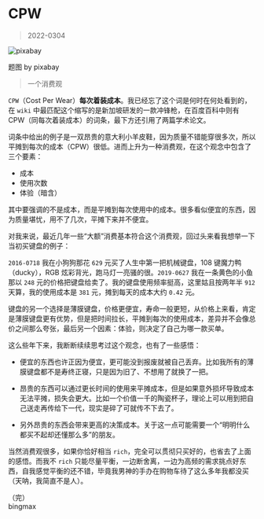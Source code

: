 # CPW

> 2022-0304

![pixabay](https://cdn.pixabay.com/photo/2016/05/25/20/17/icon-1415760_1280.png)

题图 by pixabay

> 一个消费观

`CPW`（Cost Per Wear）**每次着装成本**。我已经忘了这个词是何时在何处看到的，在 `wiki` 中最匹配这个缩写的是新加坡研发的一款冲锋枪，在百度百科中则有 CPW（同每次着装成本）的词条，最下方还引用了两篇学术论文。

词条中给出的例子是一双昂贵的意大利小羊皮鞋，因为质量不错能穿很多次，所以平摊到每次的成本（CPW）很低。进而上升为一种消费观，在这个观念中包含了三个要素：

- 成本
- 使用次数
- 体验（暗含）

其中要强调的不是成本，而是平摊到每次使用中的成本。很多看似便宜的东西，因为质量堪忧，用不了几次，平摊下来并不便宜。

对我来说，最近几年一些“大额”消费基本符合这个消费观，回过头来看我想举一下当初买键盘的例子：

`2016-0718` 我在小狗狗那花 `629` 元买了人生中第一把机械键盘，108 键魔力鸭（ducky），RGB 炫彩背光，跑马灯一亮骚的很。`2019-0627` 我在一条黄色的小鱼那以 `248` 元的价格把键盘给卖了。我的键盘使用频率挺高，这里姑且按两年半 `912` 天算，我的使用成本是 `381` 元，摊到每天的成本大约 `0.42` 元。

键盘的另一个选择是薄膜键盘，价格更便宜，寿命一般更短，从价格上来看，肯定是薄膜键盘更有优势，但是把时间拉长，平摊到每次的使用成本，差异并不会像总价之间那么夸张，最后另一个因素：体验，则决定了自己为哪一款买单。

这么些年下来，我断断续续思考过这个观念，也有了一些感悟：

- 便宜的东西也许正因为便宜，更可能没到报废就被自己丢弃。比如我所有的薄膜键盘都不是寿终正寝，只是因为旧了、不想用了就换了一把。

- 昂贵的东西可以通过更长时间的使用来平摊成本，但是如果意外损坏导致成本无法平摊，损失会更大。比如一个价值一千的陶瓷杯子，理论上可以用到把自己送走再传给下一代，现实是碎了可就传不下去了。

- 另外昂贵的东西会带来更高的决策成本。关于这一点可能需要一个“明明什么都买不起却还懂那么多”的朋友。

当然消费观很多，如果你恰好相当 `rich`，完全可以贯彻只买好的，也省去了上面的感悟。而我不 `rich` 只能尽量平衡，一边断舍离，一边为高频的需求挑点好东西，自我感觉平衡的还不错，毕竟我男神的手办在购物车待了这么多年我都没买（天呐，我简直不是人）。

（完）    
bingmax
